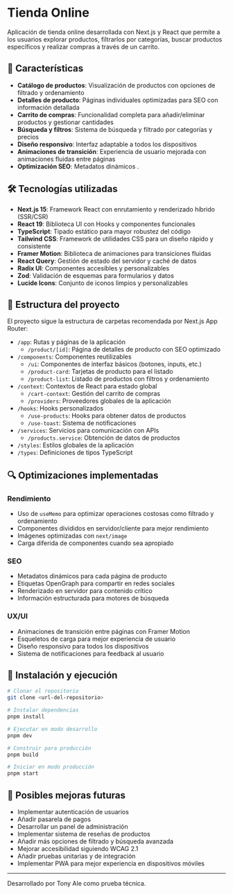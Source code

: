 # Tienda Online

Aplicación de tienda online desarrollada con Next.js y React que permite a los usuarios explorar productos, filtrarlos por categorías, buscar productos específicos y realizar compras a través de un carrito.

## 🚀 Características

- **Catálogo de productos**: Visualización de productos con opciones de filtrado y ordenamiento
- **Detalles de producto**: Páginas individuales optimizadas para SEO con información detallada
- **Carrito de compras**: Funcionalidad completa para añadir/eliminar productos y gestionar cantidades
- **Búsqueda y filtros**: Sistema de búsqueda y filtrado por categorías y precios
- **Diseño responsivo**: Interfaz adaptable a todos los dispositivos
- **Animaciones de transición**: Experiencia de usuario mejorada con animaciones fluidas entre páginas
- **Optimización SEO**: Metadatos dinámicos .

## 🛠️ Tecnologías utilizadas

- **Next.js 15**: Framework React con enrutamiento y renderizado híbrido (SSR/CSR)
- **React 19**: Biblioteca UI con Hooks y componentes funcionales
- **TypeScript**: Tipado estático para mayor robustez del código
- **Tailwind CSS**: Framework de utilidades CSS para un diseño rápido y consistente
- **Framer Motion**: Biblioteca de animaciones para transiciones fluidas
- **React Query**: Gestión de estado del servidor y caché de datos
- **Radix UI**: Componentes accesibles y personalizables
- **Zod**: Validación de esquemas para formularios y datos
- **Lucide Icons**: Conjunto de iconos limpios y personalizables

## 📂 Estructura del proyecto

El proyecto sigue la estructura de carpetas recomendada por Next.js App Router:

- `/app`: Rutas y páginas de la aplicación
  - `/product/[id]`: Página de detalles de producto con SEO optimizado
- `/components`: Componentes reutilizables
  - `/ui`: Componentes de interfaz básicos (botones, inputs, etc.)
  - `/product-card`: Tarjetas de producto para el listado
  - `/product-list`: Listado de productos con filtros y ordenamiento
- `/context`: Contextos de React para estado global
  - `/cart-context`: Gestión del carrito de compras
  - `/providers`: Proveedores globales de la aplicación
- `/hooks`: Hooks personalizados
  - `/use-products`: Hooks para obtener datos de productos
  - `/use-toast`: Sistema de notificaciones
- `/services`: Servicios para comunicación con APIs
  - `/products.service`: Obtención de datos de productos
- `/styles`: Estilos globales de la aplicación
- `/types`: Definiciones de tipos TypeScript

## 🔍 Optimizaciones implementadas

### Rendimiento
- Uso de `useMemo` para optimizar operaciones costosas como filtrado y ordenamiento
- Componentes divididos en servidor/cliente para mejor rendimiento
- Imágenes optimizadas con `next/image`
- Carga diferida de componentes cuando sea apropiado

### SEO
- Metadatos dinámicos para cada página de producto
- Etiquetas OpenGraph para compartir en redes sociales
- Renderizado en servidor para contenido crítico
- Información estructurada para motores de búsqueda

### UX/UI
- Animaciones de transición entre páginas con Framer Motion
- Esqueletos de carga para mejor experiencia de usuario
- Diseño responsivo para todos los dispositivos
- Sistema de notificaciones para feedback al usuario

## 🚀 Instalación y ejecución

```bash
# Clonar el repositorio
git clone <url-del-repositorio>

# Instalar dependencias
pnpm install

# Ejecutar en modo desarrollo
pnpm dev

# Construir para producción
pnpm build

# Iniciar en modo producción
pnpm start
```

## 🧪 Posibles mejoras futuras

- Implementar autenticación de usuarios
- Añadir pasarela de pagos
- Desarrollar un panel de administración
- Implementar sistema de reseñas de productos
- Añadir más opciones de filtrado y búsqueda avanzada
- Mejorar accesibilidad siguiendo WCAG 2.1
- Añadir pruebas unitarias y de integración
- Implementar PWA para mejor experiencia en dispositivos móviles

---

Desarrollado por Tony Ale como prueba técnica. 